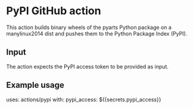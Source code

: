 # PyPI GitHub action

This action builds binary wheels of the pyarts Python package
on a manylinux2014 dist and pushes them to the Python Package
Index (PyPI).

## Input

The action expects the PyPI access token to be provided 
as input.

## Example usage

uses: actions/pypi
with:
  pypi_access: ${{secrets.pypi_access}}
